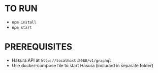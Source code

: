 # TO RUN

* `npm install`
* `npm start`

# PREREQUISITES
* Hasura API at `http://localhost:8080/v1/graphql`
* Use docker-compose file to start Hasura (included in separate folder)
